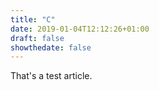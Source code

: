 ```yaml
---
title: "C"
date: 2019-01-04T12:12:26+01:00
draft: false
showthedate: false
---
```


That's a test article.

